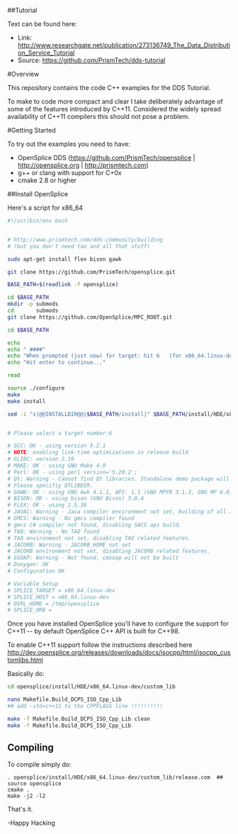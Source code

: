 ##Tutorial

Text can be found here:

* Link:   http://www.researchgate.net/publication/273136749_The_Data_Distribution_Service_Tutorial
* Source: https://github.com/PrismTech/dds-tutorial

#Overview

This repository contains the code C++ examples for the 
DDS Tutorial.

To make to code more compact and clear I take deliberately
advantage of some of the features introduced by C++11. 
Considered the widely spread availability of C++11 compilers
this should not pose a problem.


#Getting Started

To try out the examples you need to have:

  - OpenSplice DDS (https://github.com/PrismTech/opensplice | http://opensplice.org | http://prismtech.com)
  - g++ or clang with support for C+0x
  - cmake 2.8 or higher

##Install OpenSplice

Here's a script for x86_64

```bash
#!/usr/bin/env bash


# http://www.prismtech.com/dds-community/building
# (but you don't need tao and all that stuff)

sudo apt-get install flex bison gawk

git clone https://github.com/PrismTech/opensplice.git

BASE_PATH=$(readlink -f opensplice)

cd $BASE_PATH
mkdir -p submods
cd       submods
git clone https://github.com/OpenSplice/MPC_ROOT.git

cd $BASE_PATH

echo
echo " ####"
echo "When prompted (just now) for target: hit 6   (for x86_64.linux-dev)"
echo "Hit enter to continue..."

read

source ./configure
make
make install

sed -i "s|@@INSTALLDIR@@|$BASE_PATH/install|" $BASE_PATH/install/HDE/x86_64.linux-dev/release.com


# Please select a target number:6

# GCC: OK - using version 5.2.1
# NOTE: enabling link-time optimizations in release build
# GLIBC: version 2.19
# MAKE: OK - using GNU Make 4.0
# Perl: OK - using perl version='5.20.2';
# Qt: Warning - Cannot find Qt libraries. Standalone demo package will not be built.
# Please specifiy QTLIBDIR.
# GAWK: OK - using GNU Awk 4.1.1, API: 1.1 (GNU MPFR 3.1.3, GNU MP 6.0.0)
# BISON: OK - using bison (GNU Bison) 3.0.4
# FLEX: OK - using 2.5.39
# JAVAC: Warning - Java compiler environment not set, building of all Java related features is disabled.
# GMCS: Warning - No gmcs compiler found
# gmcs C# compiler not found, disabling SACS api build.
# TAO: Warning - No TAO found
# TAO environment not set, disabling TAO related features.
# JACORB: Warning - JACORB_HOME not set
# JACORB environment not set, disabling JACORB related features.
# GSOAP: Warning - Not found, cmsoap will not be built
# Doxygen: OK
# Configuration OK

# Variable Setup
# SPLICE_TARGET = x86_64.linux-dev
# SPLICE_HOST = x86_64.linux-dev
# OSPL_HOME = /tmp/opensplice
# SPLICE_ORB =
```

Once you have installed OpenSplice you'll have to configure
the support for C++11 -- by default OpenSplice C++ API is
built for C++98.

To enable C++11 support follow the instructions described
here http://dev.opensplice.org/releases/downloads/docs/isocpp/html/isocpp_customlibs.html

Basically do:
```bash
cd opensplice/install/HDE/x86_64.linux-dev/custom_lib

nano Makefile.Build_DCPS_ISO_Cpp_Lib
## add -std=c++11 to the CPPFLAGS line !!!!!!!!!!

make -f Makefile.Build_DCPS_ISO_Cpp_Lib clean
make -f Makefile.Build_DCPS_ISO_Cpp_Lib
```

## Compiling
To compile simply do:

```
. opensplice/install/HDE/x86_64.linux-dev/custom_lib/release.com  ## source opensplice
cmake .
make -j2 -l2
```

That's it.

-Happy Hacking

